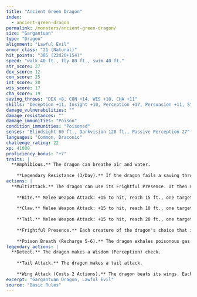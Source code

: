 ```yaml
---
title: "Ancient Green Dragon"
index:
  - ancient-green-dragon
permalink: /monsters/ancient-green-dragon/
size: "Gargantuan"
type: "Dragon"
alignment: "Lawful Evil"
armor_class: "21 (Natural)"
hit_points: "385 (22d20+154)"
speed: "walk 40 ft., fly 80 ft., swim 40 ft."
str_score: 27
dex_score: 12
con_score: 25
int_score: 20
wis_score: 17
cha_score: 19
saving_throws: "DEX +8, CON +14, WIS +10, CHA +11"
skills: "Deception +11, Insight +10, Perception +17, Persuasion +11, Stealth +8"
damage_vulnerabilities: ""
damage_resistances: ""
damage_immunities: "Poison"
condition_immunities: "Poisoned"
senses: "Blindsight 60 ft., Darkvision 120 ft., Passive Perception 27"
languages: "Common, Draconic"
challenge_rating: 22
xp: 41000
proficiency_bonus: "+7"
traits: |
  **Amphibious.** The dragon can breathe air and water.
    
    **Legendary Resistance (3/Day).** If the dragon fails a saving throw, it can choose to succeed instead.
actions: |
  **Multiattack.** The dragon can use its Frightful Presence. It then makes three attacks: one with its bite and two with its claws.
    
    **Bite.** Melee Weapon Attack: +15 to hit, reach 15 ft., one target. Hit: 19 (2d10 + 8) piercing damage plus 10 (3d6) poison damage.
    
    **Claw.** Melee Weapon Attack: +15 to hit, reach 10 ft., one target. Hit: 22 (4d6 + 8) slashing damage.
    
    **Tail.** Melee Weapon Attack: +15 to hit, reach 20 ft., one target. Hit: 17 (2d8 + 8) bludgeoning damage.
    
    **Frightful Presence.** Each creature of the dragon's choice that is within 120 feet of the dragon and aware of it must succeed on a DC 19 Wisdom saving throw or become frightened for 1 minute. A creature can repeat the saving throw at the end of each of its turns, ending the effect on itself on a success. If a creature's saving throw is successful or the effect ends for it, the creature is immune to the dragon's Frightful Presence for the next 24 hours.
    
    **Poison Breath (Recharge 5-6).** The dragon exhales poisonous gas in a 90-foot cone. Each creature in that area must make a DC 22 Constitution saving throw, taking 77 (22d6) poison damage on a failed save, or half as much damage on a successful one.  
legendary_actions: |
  **Detect.** The dragon makes a Wisdom (Perception) check.
    
    **Tail Attack.** The dragon makes a tail attack.
    
    **Wing Attack (Costs 2 Actions).** The dragon beats its wings. Each creature within 15 ft. of the dragon must succeed on a DC 23 Dexterity saving throw or take 15 (2d6 + 8) bludgeoning damage and be knocked prone. The dragon can then fly up to half its flying speed.
excerpt: "Gargantuan Dragon, Lawful Evil"
source: "Basic Rules"
---
```

